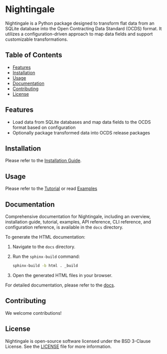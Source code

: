 # Nightingale

Nightingale is a Python package designed to transform flat data from an SQLite database into the Open Contracting Data Standard (OCDS) format. It utilizes a configuration-driven approach to map data fields and support customizable transformations.

## Table of Contents

- [Features](#features)
- [Installation](#installation)
- [Usage](#usage)
- [Documentation](#documentation)
- [Contributing](#contributing)
- [License](#license)

## Features

- Load data from SQLite databases and map data fields to the OCDS format based on configuration
- Optionally package transformed data into OCDS release packages

## Installation

Please refer to the [Installation Guide](docs/installation.rst).

## Usage

Please refer to the [Tutorial](docs/tutorial.rst) or read [Examples](docs/examples.rst)

## Documentation

Comprehensive documentation for Nightingale, including an overview, installation guide, tutorial, examples, API reference, CLI reference, and configuration reference, is available in the `docs` directory.

To generate the HTML documentation:

1. Navigate to the `docs` directory.
2. Run the `sphinx-build` command:

   ```sh
   sphinx-build -b html . _build
   ```

3. Open the generated HTML files in your browser.

For detailed documentation, please refer to the [docs](docs/index.rst).

## Contributing

We welcome contributions!

## License

Nightingale is open-source software licensed under the BSD 3-Clause License. See the [LICENSE](LICENSE) file for more information.
